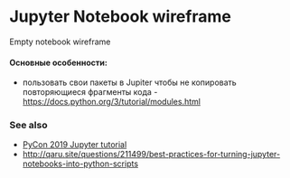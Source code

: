 # Jupyter Notebook wireframe
Empty notebook wireframe

#### Основные особенности:
* пользовать свои пакеты в Jupiter чтобы не копировать повторяющиеся фрагменты кода - https://docs.python.org/3/tutorial/modules.html

### See also

* [PyCon 2019 Jupyter tutorial](https://github.com/ipython/ipython-in-depth)
* http://qaru.site/questions/211499/best-practices-for-turning-jupyter-notebooks-into-python-scripts
